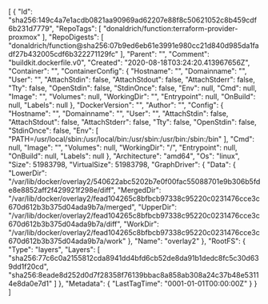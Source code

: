 [
{
"Id": "sha256:149c4a7e1acdb0821aa90969ad62207e88f8c50621052c8b459cdf6b231d7779",
"RepoTags": [
"donaldrich/function:terraform-provider-proxmox"
],
"RepoDigests": [
"donaldrich/function@sha256:07b9ed6eb61e3991e980cc21d840d985da1fadf27b432005cdf6b322271129fc"
],
"Parent": "",
"Comment": "buildkit.dockerfile.v0",
"Created": "2020-08-18T03:24:20.413967656Z",
"Container": "",
"ContainerConfig": {
"Hostname": "",
"Domainname": "",
"User": "",
"AttachStdin": false,
"AttachStdout": false,
"AttachStderr": false,
"Tty": false,
"OpenStdin": false,
"StdinOnce": false,
"Env": null,
"Cmd": null,
"Image": "",
"Volumes": null,
"WorkingDir": "",
"Entrypoint": null,
"OnBuild": null,
"Labels": null
},
"DockerVersion": "",
"Author": "",
"Config": {
"Hostname": "",
"Domainname": "",
"User": "",
"AttachStdin": false,
"AttachStdout": false,
"AttachStderr": false,
"Tty": false,
"OpenStdin": false,
"StdinOnce": false,
"Env": [
"PATH=/usr/local/sbin:/usr/local/bin:/usr/sbin:/usr/bin:/sbin:/bin"
],
"Cmd": null,
"Image": "",
"Volumes": null,
"WorkingDir": "/",
"Entrypoint": null,
"OnBuild": null,
"Labels": null
},
"Architecture": "amd64",
"Os": "linux",
"Size": 51983798,
"VirtualSize": 51983798,
"GraphDriver": {
"Data": {
"LowerDir": "/var/lib/docker/overlay2/540622abc5202b7e0f00fac55088701e9b306b5fde8e8852aff2f429921f298e/diff",
"MergedDir": "/var/lib/docker/overlay2/fead104265c8bfbcb97338c95220c0231476cce3c670d612b3b375d04ada9b7a/merged",
"UpperDir": "/var/lib/docker/overlay2/fead104265c8bfbcb97338c95220c0231476cce3c670d612b3b375d04ada9b7a/diff",
"WorkDir": "/var/lib/docker/overlay2/fead104265c8bfbcb97338c95220c0231476cce3c670d612b3b375d04ada9b7a/work"
},
"Name": "overlay2"
},
"RootFS": {
"Type": "layers",
"Layers": [
"sha256:77c6c0a2155812cda8941dd4bfd6cb52de8da91b1dedc8fc5c30d639dd1f20cd",
"sha256:8eade8d252d0d7f28358f76139bbac8a858ab308a24c37b48e53114e8da0e7d1"
]
},
"Metadata": {
"LastTagTime": "0001-01-01T00:00:00Z"
}
}
]
